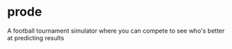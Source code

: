 # prode
A football tournament simulator where you can compete to see who's better at predicting results
